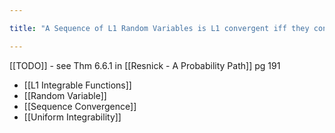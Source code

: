 ```yaml
---

title: "A Sequence of L1 Random Variables is L1 convergent iff they converge in probability and are Uniformly Integrable"

---
```

[[TODO]] - see Thm 6.6.1 in [[Resnick - A Probability Path]] pg 191
- [[L1 Integrable Functions]]
- [[Random Variable]]
- [[Sequence Convergence]]
- [[Uniform Integrability]]